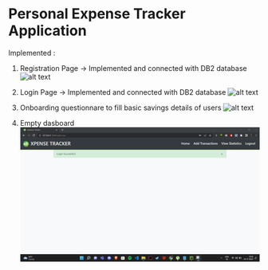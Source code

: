 # Personal Expense Tracker Application

Implemented :

1. Registration Page -> Implemented and connected with DB2 database
![alt text](./register.jpg)

2. Login Page -> Implemented and connected with DB2 database
![alt text](./signin.jpg)

3. Onboarding questionnare to fill basic savings details of users
![alt text](./question.jpg)

4. Empty dasboard
![alt text](./img/edashboard.jpg)

